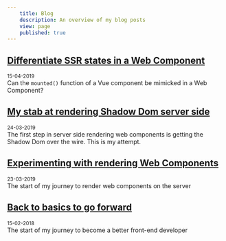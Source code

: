 ```yaml
---
	title: Blog
	description: An overview of my blog posts
	view: page
	published: true
---
```


## [Differentiate SSR states in a Web Component](/blog/differentiate-ssr-states-in-a-web-component)
<small>15-04-2019</small>  
Can the `mounted()` function of a Vue component be mimicked in a Web Component?

## [My stab at rendering Shadow Dom server side](/blog/my-stab-at-rendering-shadow-dom-server-side)
<small>24-03-2019</small>  
The first step in server side rendering web components is getting the Shadow Dom
over the wire. This is my attempt.

## [Experimenting with rendering Web Components](/blog/experimenting-with-rendering-web-components)
<small>23-03-2019</small>  
The start of my journey to render web components on the server  

## [Back to basics to go forward](/blog/back-to-basics-to-go-forward)
<small>15-02-2018</small>  
The start of my journey to become a better front-end developer  
